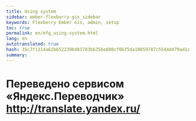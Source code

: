 ```yaml
--- 
title: Using system 
sidebar: ember-flexberry-gis_sidebar 
keywords: Flexberry Ember Gis, admin, setup 
toc: true 
permalink: en/efg_using-system.html 
lang: en 
autotranslated: true 
hash: 35c7f1314a62bb52239bd81703b625be888cf0bf5da10859787c5544d479ad1c 
summary: 
--- 
```




 # Переведено сервисом «Яндекс.Переводчик» http://translate.yandex.ru/
